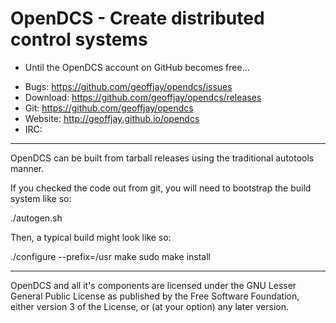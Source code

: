 # OpenDCS - Create distributed control systems

* Until the OpenDCS account on GitHub becomes free...

 - Bugs: https://github.com/geoffjay/opendcs/issues
 - Download: https://github.com/geoffjay/opendcs/releases
 - Git: https://github.com/geoffjay/opendcs
 - Website: http://geoffjay.github.io/opendcs
 - IRC: <TBD>

---

OpenDCS can be built from tarball releases using the traditional autotools
manner.

If you checked the code out from git, you will need to bootstrap the build
system like so:

  ./autogen.sh

Then, a typical build might look like so:

  ./configure --prefix=/usr
  make
  sudo make install

---

OpenDCS and all it's components are licensed under the GNU Lesser General Public
License as published by the Free Software Foundation, either version 3 of the
License, or (at your option) any later version.
